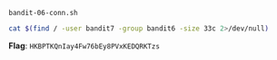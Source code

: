`bandit-06-conn.sh`
```bash
cat $(find / -user bandit7 -group bandit6 -size 33c 2>/dev/null)
```
**Flag**: `HKBPTKQnIay4Fw76bEy8PVxKEDQRKTzs`